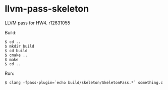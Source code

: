 # llvm-pass-skeleton

LLVM pass for HW4.
r12631055

Build:

    $ cd ..
    $ mkdir build
    $ cd build
    $ cmake ..
    $ make
    $ cd ..

Run:

    $ clang -fpass-plugin=`echo build/skeleton/SkeletonPass.*` something.c
